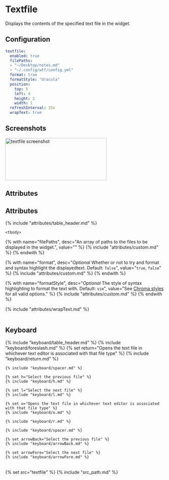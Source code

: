 # Textfile

Displays the contents of the specified text file in the widget.

## Configuration

```yaml
textfile:
  enabled: true
  filePaths:
  - "~/Desktop/notes.md"
  - "~/.config/wtf/config.yml"
  format: true
  formatStyle: "dracula"
  position:
    top: 5
    left: 4
    height: 2
    width: 1
  refreshInterval: 15s
  wrapText: true
```

## Screenshots

<img class="screenshot" src="/assets/modules/textfile.png" width="320" height="133" alt="textfile screenshot" />

## Attributes

## Attributes

<table>
    {% include "attributes/table_header.md" %}

    <tbody>
{% with name="filePaths", desc="An array of paths to the files to be displayed in the widget.", value="" %}
{% include "attributes/custom.md" %}
{% endwith %}

{% with name="format", desc="<em>Optional</em> Whether or not to try and format and syntax highlight the displayedtext. Default: <code>false</code>", value="<code>true</code>, <code>false</code>" %}
{% include "attributes/custom.md" %}
{% endwith %}

{% with name="formatStyle", desc="<em>Optional</em> The style of syntax highlighting to format the text with. Default: <code>vim</code>", value="See <a href='https://github.com/alecthomas/chroma/tree/master/styles'>Chroma styles</a> for all valid options." %}
{% include "attributes/custom.md" %}
{% endwith %}

{% include "attributes/wrapText.md" %}
    </tbody>
</table>

## Keyboard

<table>
  {% include "keyboard/table_header.md" %}

  <tbody>
    {% include "keyboard/foreslash.md" %}
    {% set return="Opens the text file in whichever text editor is associated  with that file type" %}
    {% include "keyboard/return.md" %}

    {% include "keyboard/spacer.md" %}

    {% set h="Select the previous file" %}
    {% include "keyboard/h.md" %}

    {% set l="Select the next file" %}
    {% include "keyboard/l.md" %}

    {% set o="Opens the text file in whichever text editor is associated  with that file type" %}
    {% include "keyboard/o.md" %}

    {% include "keyboard/r.md" %}

    {% include "keyboard/spacer.md" %}

    {% set arrowBack="Select the previous file" %}
    {% include "keyboard/arrowBack.md" %}

    {% set arrowFore="Select the next file" %}
    {% include "keyboard/arrowFore.md" %}
  </tbody>
</table>

{% set src="textfile" %}
{% include "src_path.md" %}